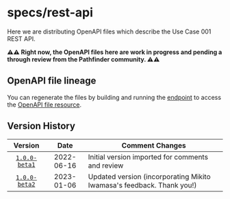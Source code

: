 # specs/rest-api

Here we are distributing OpenAPI files which describe the Use Case 001 REST API.   

**⚠️⚠️ Right now, the OpenAPI files here are work in progress and pending a through review from the Pathfinder community. ⚠️⚠️**

## OpenAPI file lineage

You can regenerate the files by building and running the [endpoint](../../endpoint) to access the [OpenAPI file resource](../../endpoint/README.md#endpoints).

## Version History

|                  Version                  |    Date    | Comment Changes                                  |
| :---------------------------------------: | :--------: | ------------------------------------------------ |
| [`1.0.0-beta1`](openapi-1.0.0-beta1.json) | 2022-06-16 | Initial version imported for comments and review |
| [`1.0.0-beta2`](openapi-1.0.0-beta2.json) | 2023-01-06 | Updated version (incorporating Mikito Iwamasa's feedback. Thank you!) |